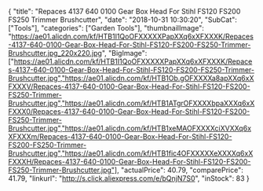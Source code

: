 {
	"title": "Repaces   4137 640 0100 Gear Box Head For Stihl FS120 FS200 FS250 Trimmer Brushcutter",
	"date": "2018-10-31 10:30:20",
	"SubCat": ["Tools"],
	"categories": ["Garden Tools"],
	"thumbnailImage": "https://ae01.alicdn.com/kf/HTB1I1QoOFXXXXXPapXXq6xXFXXXK/Repaces-4137-640-0100-Gear-Box-Head-For-Stihl-FS120-FS200-FS250-Trimmer-Brushcutter.jpg_220x220.jpg",
	"BigImage": ["https://ae01.alicdn.com/kf/HTB1I1QoOFXXXXXPapXXq6xXFXXXK/Repaces-4137-640-0100-Gear-Box-Head-For-Stihl-FS120-FS200-FS250-Trimmer-Brushcutter.jpg","https://ae01.alicdn.com/kf/HTB1Ob.gOFXXXXa8apXXq6xXFXXXV/Repaces-4137-640-0100-Gear-Box-Head-For-Stihl-FS120-FS200-FS250-Trimmer-Brushcutter.jpg","https://ae01.alicdn.com/kf/HTB1ATgrOFXXXXbpaXXXq6xXFXXX0/Repaces-4137-640-0100-Gear-Box-Head-For-Stihl-FS120-FS200-FS250-Trimmer-Brushcutter.jpg","https://ae01.alicdn.com/kf/HTB1xeMAOFXXXXciXVXXq6xXFXXXm/Repaces-4137-640-0100-Gear-Box-Head-For-Stihl-FS120-FS200-FS250-Trimmer-Brushcutter.jpg","https://ae01.alicdn.com/kf/HTB1fic4OFXXXXXeXXXXq6xXFXXXH/Repaces-4137-640-0100-Gear-Box-Head-For-Stihl-FS120-FS200-FS250-Trimmer-Brushcutter.jpg"],
	"actualPrice": 40.79,
	"comparePrice": 41.79,
	"linkurl": "http://s.click.aliexpress.com/e/bQnjN7S0",
	"inStock": 83
}
